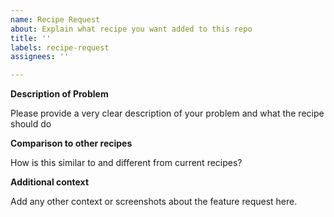 ```yaml
---
name: Recipe Request
about: Explain what recipe you want added to this repo
title: ''
labels: recipe-request
assignees: ''

---
```


**Description of Problem**

Please provide a very clear description of your problem and what the recipe should do

**Comparison to other recipes**

How is this similar to and different from current recipes?

**Additional context**

Add any other context or screenshots about the feature request here.
